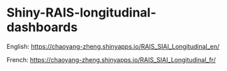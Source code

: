 # Shiny-RAIS-longitudinal-dashboards

English:
https://chaoyang-zheng.shinyapps.io/RAIS_SIAI_Longitudinal_en/

French:
https://chaoyang-zheng.shinyapps.io/RAIS_SIAI_Longitudinal_fr/
